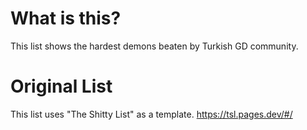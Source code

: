 # What is this?
This list shows the hardest demons beaten by Turkish GD community.

# Original List
This list uses "The Shitty List" as a template. https://tsl.pages.dev/#/